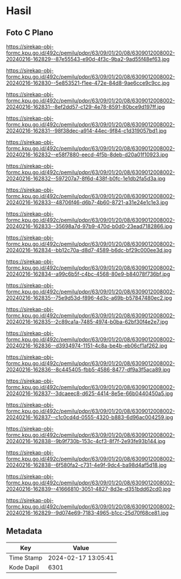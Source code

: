 # Hasil

## Foto C Plano

https://sirekap-obj-formc.kpu.go.id/492c/pemilu/pdpr/63/09/01/20/08/6309012008002-20240216-162829--87e55543-e90d-4f3c-9ba2-9ad55f48ef63.jpg

https://sirekap-obj-formc.kpu.go.id/492c/pemilu/pdpr/63/09/01/20/08/6309012008002-20240216-162830--5e853521-f1ee-472e-84d8-9ae6cce9c9cc.jpg

https://sirekap-obj-formc.kpu.go.id/492c/pemilu/pdpr/63/09/01/20/08/6309012008002-20240216-162831--8ef2dd57-c129-4e78-8591-80bce9d197ff.jpg

https://sirekap-obj-formc.kpu.go.id/492c/pemilu/pdpr/63/09/01/20/08/6309012008002-20240216-162831--98f38dec-a914-44ec-9f84-c1d319057bd1.jpg

https://sirekap-obj-formc.kpu.go.id/492c/pemilu/pdpr/63/09/01/20/08/6309012008002-20240216-162832--e58f7880-eecd-4f5b-8deb-d20a01f10923.jpg

https://sirekap-obj-formc.kpu.go.id/492c/pemilu/pdpr/63/09/01/20/08/6309012008002-20240216-162832--597207a7-8f6d-438f-b0fc-1e1db2fa5d3a.jpg

https://sirekap-obj-formc.kpu.go.id/492c/pemilu/pdpr/63/09/01/20/08/6309012008002-20240216-162833--48706f46-d6b7-4b60-8721-a31e24e1c1e3.jpg

https://sirekap-obj-formc.kpu.go.id/492c/pemilu/pdpr/63/09/01/20/08/6309012008002-20240216-162833--35698a7d-97b9-470d-b0d0-23ead7182866.jpg

https://sirekap-obj-formc.kpu.go.id/492c/pemilu/pdpr/63/09/01/20/08/6309012008002-20240216-162834--bb12c70a-d8d7-4589-b6dc-bf29c000ee3d.jpg

https://sirekap-obj-formc.kpu.go.id/492c/pemilu/pdpr/63/09/01/20/08/6309012008002-20240216-162834--a99c6b5f-c4bc-4568-80e9-b84078f736bf.jpg

https://sirekap-obj-formc.kpu.go.id/492c/pemilu/pdpr/63/09/01/20/08/6309012008002-20240216-162835--75e9d53d-f896-4d3c-a69b-b57847480ec2.jpg

https://sirekap-obj-formc.kpu.go.id/492c/pemilu/pdpr/63/09/01/20/08/6309012008002-20240216-162835--2c89ca1a-7485-4974-b0ba-62bf30f4e2e7.jpg

https://sirekap-obj-formc.kpu.go.id/492c/pemilu/pdpr/63/09/01/20/08/6309012008002-20240216-162836--d3934974-1151-4c8a-be4b-eb06cf1af262.jpg

https://sirekap-obj-formc.kpu.go.id/492c/pemilu/pdpr/63/09/01/20/08/6309012008002-20240216-162836--8c445405-fbb5-4586-8477-df9a3f5aca89.jpg

https://sirekap-obj-formc.kpu.go.id/492c/pemilu/pdpr/63/09/01/20/08/6309012008002-20240216-162837--3dcaeec8-d625-4414-8e5e-66b0440450a5.jpg

https://sirekap-obj-formc.kpu.go.id/492c/pemilu/pdpr/63/09/01/20/08/6309012008002-20240216-162837--c1c0cd4d-0555-4320-b883-6d96ac004259.jpg

https://sirekap-obj-formc.kpu.go.id/492c/pemilu/pdpr/63/09/01/20/08/6309012008002-20240216-162838--9b9f730b-153c-4cf3-8f7f-2e93fe93b144.jpg

https://sirekap-obj-formc.kpu.go.id/492c/pemilu/pdpr/63/09/01/20/08/6309012008002-20240216-162838--6f580fa2-c731-4e9f-9dc4-ba98d4af5d18.jpg

https://sirekap-obj-formc.kpu.go.id/492c/pemilu/pdpr/63/09/01/20/08/6309012008002-20240216-162839--41666810-3051-4827-8d3e-d351bdd62cd0.jpg

https://sirekap-obj-formc.kpu.go.id/492c/pemilu/pdpr/63/09/01/20/08/6309012008002-20240216-162829--9d074e69-7183-4965-b1cc-25d70f68ce81.jpg


## Metadata

| Key        | Value               |
| ---------- | ------------------- |
| Time Stamp | 2024-02-17 13:05:41 |
| Kode Dapil | 6301                |



